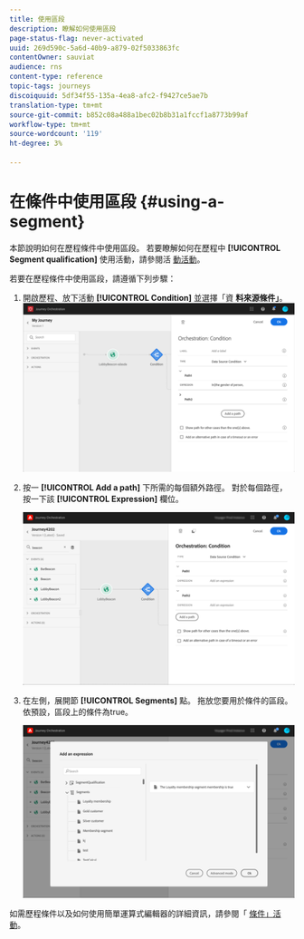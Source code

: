 ```yaml
---
title: 使用區段
description: 瞭解如何使用區段
page-status-flag: never-activated
uuid: 269d590c-5a6d-40b9-a879-02f5033863fc
contentOwner: sauviat
audience: rns
content-type: reference
topic-tags: journeys
discoiquuid: 5df34f55-135a-4ea8-afc2-f9427ce5ae7b
translation-type: tm+mt
source-git-commit: b852c08a488a1bec02b8b31a1fccf1a8773b99af
workflow-type: tm+mt
source-wordcount: '119'
ht-degree: 3%

---
```



# 在條件中使用區段 {#using-a-segment}

本節說明如何在歷程條件中使用區段。 若要瞭解如何在歷程中 **[!UICONTROL Segment qualification]** 使用活動，請參閱活 [動活動](../building-journeys/segment-qualification-events.md)。

若要在歷程條件中使用區段，請遵循下列步驟：

1. 開啟歷程、放下活動 **[!UICONTROL Condition]** 並選擇「資 **料來源條件」**。
   ![](../assets/journey47.png)

1. 按一 **[!UICONTROL Add a path]** 下所需的每個額外路徑。 對於每個路徑，按一下該 **[!UICONTROL Expression]** 欄位。

   ![](../assets/segment3.png)

1. 在左側，展開節 **[!UICONTROL Segments]** 點。 拖放您要用於條件的區段。 依預設，區段上的條件為true。

   ![](../assets/segment4.png)

如需歷程條件以及如何使用簡單運算式編輯器的詳細資訊，請參閱「 [條件」活動](../building-journeys/condition-activity.md#about_condition)。

